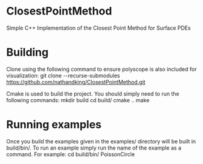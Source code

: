 # ClosestPointMethod
Simple C++ Implementation of the Closest Point Method for Surface PDEs

# Building
Clone using the following command to ensure polyscope is also included for visualization:
git clone --recurse-submodules https://github.com/nathandking/ClosestPointMethod.git

Cmake is used to build the project. You should simply need to run the following commands:
mkdir build
cd build/
cmake ..
make

# Running examples
Once you build the examples given in the examples/ directory will be built in build/bin/. To run an example simply run the name of the example as a command. For example:
cd build/bin/
PoissonCircle
